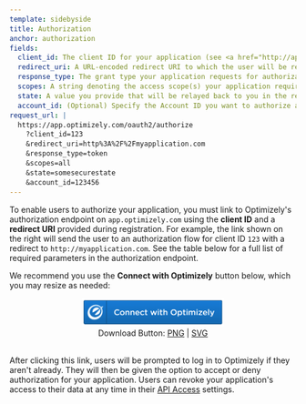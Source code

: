 ```yaml
---
template: sidebyside
title: Authorization
anchor: authorization
fields:
  client_id: The client ID for your application (see <a href="http://app.optimizely.com/accountsettings/apps/developers" target="_blank">app settings</a>).
  redirect_uri: A URL-encoded redirect URI to which the user will be redirected after successful (or failed) authorization. Must match one of the URIs provided during registration. If you are using an authorization code grant, insecure URLs such as those starting with `http://` will be rejected. You can always add more redirect URIs to your application on the <a target="_blank" href="https://www.optimizely.com/accountsettings/developer">registration page</a>.
  response_type: The grant type your application requests for authorization. As of August 2015, the supported types are `token` (for implicit grant) and `code` (for authorization code grant).
  scopes: A string denoting the access scope(s) your application requires after authorization. As of March 2015, the only supported value is `all`, meaning the generated token will have permissions that match the <a target="_blank" href="https://help.optimizely.com/hc/en-us/articles/200040775">user role</a> of the authorizing user.
  state: A value you provide that will be relayed back to you in the response, to protect against CSRF attacks. For more information, see the <a target="_blank" href="https://tools.ietf.org/html/rfc6749#section-10.12">CSRF section</a> of the OAuth 2.0 spec.
  account_id: (Optional) Specify the Account ID you want to authorize against.
request_url: |
  https://app.optimizely.com/oauth2/authorize
    ?client_id=123
    &redirect_uri=http%3A%2F%2Fmyapplication.com
    &response_type=token
    &scopes=all
    &state=somesecurestate
    &account_id=123456
---
```


To enable users to authorize your application, you must link to Optimizely's authorization endpoint on `app.optimizely.com` using the <b>client ID</b> and a <b>redirect URI</b> provided during registration. For example, the link shown on the right will send the user to an authorization flow for client ID `123` with a redirect to `http://myapplication.com`. See the table below for a full list of required parameters in the authorization endpoint.

We recommend you use the <b>Connect with Optimizely</b> button below, which you may resize as needed:

<div align="center">
<img src="/assets/img/connect.png" width=250px><br>
Download Button: <a href="/assets/img/connect.png" download="ConnectWithOptimizelyButton.png">PNG</a> | <a href="/assets/img/connect.svg" download="ConnectWithOptimizelyButton.svg">SVG</a>
</div><br>

After clicking this link, users will be prompted to log in to Optimizely if they aren't already. They will then be given the option to accept or deny authorization for your application. Users can revoke your application's access to their data at any time in their <a target="_blank" href="https://app.optimizely.com/accountsettings/apps/access">API Access</a> settings.
